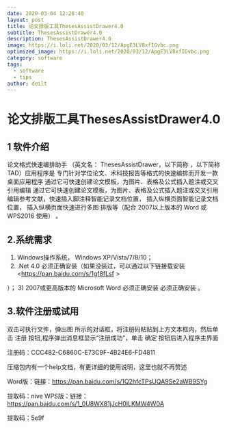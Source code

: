 ```yaml
---
date: 2020-03-04 12:26:40
layout: post
title: 论文排版工具ThesesAssistDrawer4.0
subtitle: ThesesAssistDrawer4.0
description: ThesesAssistDrawer4.0
image: https://i.loli.net/2020/03/12/ApgE3LV8xfIGvbc.png
optimized_image: https://i.loli.net/2020/03/12/ApgE3LV8xfIGvbc.png
category: software
tags:
  - software
  - tips
author: deilt
---
```

# 论文排版工具ThesesAssistDrawer4.0


## 1 软件介绍

论文格式快速编排助手 （英文名： ThesesAssistDrawer，以下简称 ，以下简称 TAD）应用程序是 专门针对学位论文、术科技报告等格式的快速编排而开发一款桌面应用程序
通过它可快速创建论文模板，为图片、表格及公式插入题注或交叉引用编辑 通过它可快速创建论文模板，为图片、表格及公式插入题注或交叉引用编辑参考文献，快速插入脚注释智能记录文档位置， 插入纵横页面智能记录文档位置， 插入纵横页面快速进行多图 排版等（配合 2007以上版本的 Word 或 WPS2016 使用） 。



## 2.系统需求
1) Windows操作系统， Windows XP/Vista/7/8/10；
2) .Net 4.0 必须正确安装（如果没装过，可以通过以下链接载安装 <https://pan.baidu.com/s/1gf8fLsf >

）；
3) 2007或更高版本的 Microsoft Word 必须正确安装 必须正确安装 。

## 3.软件注册或试用
双击可执行文件，弹出图 所示的对话框，将注册码粘贴到上方文本框内，然后单击 注册 按钮,程序弹出消息框显示“注册成功”，单击 确定 按钮后进入程序主界面

注册码：CCC482-C6860C-E73C9F-4B24E6-FD4811

压缩包内有一个help文档，有更详细的使用说明，这里也就不再赘述

Word版：链接：<https://pan.baidu.com/s/1Q2hfcTPsUQA9Se2aWB9SYg>

 提取码：nive
WPS版：链接：<https://pan.baidu.com/s/1_0U8WX81jJcH0ILKMW4W0A>

 提取码：5e9f
